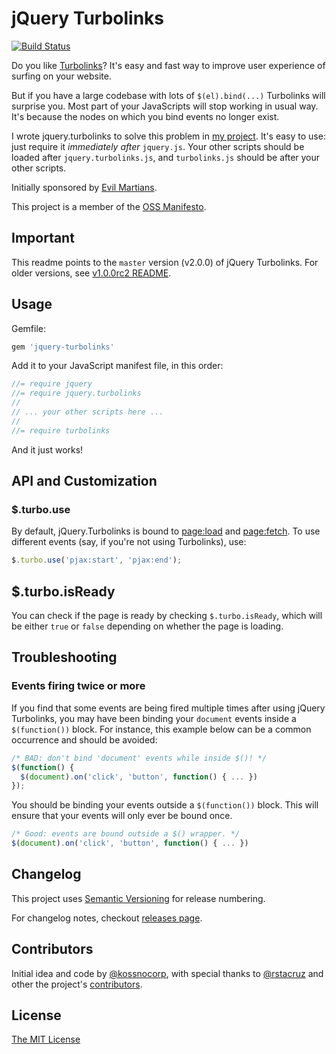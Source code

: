 # jQuery Turbolinks

[![Build Status](https://secure.travis-ci.org/kossnocorp/jquery.turbolinks.png?branch=master)](http://travis-ci.org/kossnocorp/jquery.turbolinks)

Do you like [Turbolinks](https://github.com/rails/turbolinks)? It's easy and fast way to improve user experience of surfing on your website.

But if you have a large codebase with lots of `$(el).bind(...)` Turbolinks will surprise you. Most part of your JavaScripts will stop working in usual way. It's because the nodes on which you bind events no longer exist.

I wrote jquery.turbolinks to solve this problem in [my project](http://amplifr.com). It's easy to use: just require it *immediately after* `jquery.js`. Your other scripts should be loaded after `jquery.turbolinks.js`, and `turbolinks.js` should be after your other scripts.

Initially sponsored by [Evil Martians](http://evilmartians.com/).

This project is a member of the [OSS Manifesto](http://ossmanifesto.org/).

## Important

This readme points to the `master` version (v2.0.0) of jQuery Turbolinks. For 
older versions, see [v1.0.0rc2 README][oldreadme].

## Usage

Gemfile:

``` js
gem 'jquery-turbolinks'
```

Add it to your JavaScript manifest file, in this order:

``` js
//= require jquery
//= require jquery.turbolinks
//
// ... your other scripts here ...
//
//= require turbolinks
```

And it just works!

## API and Customization

### $.turbo.use

By default, jQuery.Turbolinks is bound to [page:load] and [page:fetch]. To use 
different events (say, if you're not using Turbolinks), use:

``` js
$.turbo.use('pjax:start', 'pjax:end');
```

## $.turbo.isReady

You can check if the page is ready by checking `$.turbo.isReady`, which will be 
either `true` or `false` depending on whether the page is loading.

## Troubleshooting

### Events firing twice or more

If you find that some events are being fired multiple times after using jQuery Turbolinks, you may have been binding your `document` events inside a `$(function())` block. For instance, this example below can be a common occurrence and should be avoided:

``` javascript
/* BAD: don't bind 'document' events while inside $()! */
$(function() {
  $(document).on('click', 'button', function() { ... })
});
```

You should be binding your events outside a `$(function())` block. This will ensure that your events will only ever be bound once.

``` javascript
/* Good: events are bound outside a $() wrapper. */
$(document).on('click', 'button', function() { ... })
```

## Changelog

This project uses [Semantic Versioning](http://semver.org/) for release numbering.

For changelog notes, checkout [releases page](https://github.com/kossnocorp/jquery.turbolinks/releases).

## Contributors

Initial idea and code by [@kossnocorp](http://koss.nocorp.me/), with special thanks to [@rstacruz](https://github.com/rstacruz) and other the project's [contributors](https://github.com/kossnocorp/jquery.turbolinks/graphs/contributors).

## License

[The MIT License](https://github.com/kossnocorp/jquery.turbolinks/blob/master/LICENSE.md)

[page:load]: https://github.com/rails/turbolinks/#events
[page:fetch]: https://github.com/rails/turbolinks/#events
[oldreadme]: https://github.com/kossnocorp/jquery.turbolinks/blob/v1.0.0.rc2/README.md
